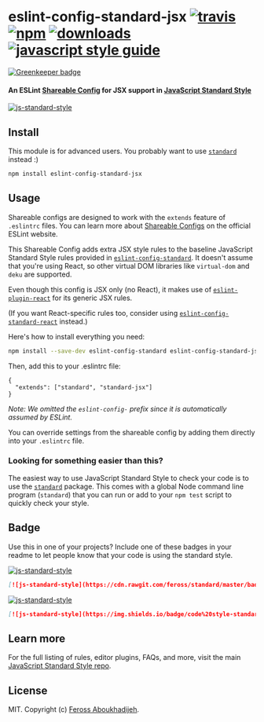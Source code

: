 # eslint-config-standard-jsx [![travis][travis-image]][travis-url] [![npm][npm-image]][npm-url] [![downloads][downloads-image]][downloads-url] [![javascript style guide][standard-image]][standard-url]

[![Greenkeeper badge](https://badges.greenkeeper.io/standard/eslint-config-standard-jsx.svg)](https://greenkeeper.io/)

[travis-image]: https://img.shields.io/travis/standard/eslint-config-standard-jsx/master.svg
[travis-url]: https://travis-ci.org/standard/eslint-config-standard-jsx
[npm-image]: https://img.shields.io/npm/v/eslint-config-standard-jsx.svg
[npm-url]: https://npmjs.org/package/eslint-config-standard-jsx
[downloads-image]: https://img.shields.io/npm/dm/eslint-config-standard-jsx.svg
[downloads-url]: https://npmjs.org/package/eslint-config-standard-jsx
[standard-image]: https://img.shields.io/badge/code_style-standard-brightgreen.svg
[standard-url]: https://standardjs.com

#### An ESLint [Shareable Config](http://eslint.org/docs/developer-guide/shareable-configs) for JSX support in [JavaScript Standard Style](http://standardjs.com)

[![js-standard-style](https://cdn.rawgit.com/feross/standard/master/badge.svg)](http://standardjs.com)

## Install

This module is for advanced users. You probably want to use [`standard`](http://standardjs.com) instead :)

```bash
npm install eslint-config-standard-jsx
```

## Usage

Shareable configs are designed to work with the `extends` feature of `.eslintrc` files.
You can learn more about
[Shareable Configs](http://eslint.org/docs/developer-guide/shareable-configs) on the
official ESLint website.

This Shareable Config adds extra JSX style rules to the baseline JavaScript Standard Style
rules provided in
[`eslint-config-standard`](https://www.npmjs.com/package/eslint-config-standard).
It doesn't assume that you're using React, so other virtual DOM libraries like
`virtual-dom` and `deku` are supported.

Even though this config is JSX only (no React), it makes use of
[`eslint-plugin-react`](https://npmjs.com/package/eslint-plugin-react) for its generic
JSX rules.

(If you want React-specific rules too, consider using
[`eslint-config-standard-react`](https://www.npmjs.com/package/eslint-config-standard-react)
instead.)

Here's how to install everything you need:

```bash
npm install --save-dev eslint-config-standard eslint-config-standard-jsx eslint-plugin-standard eslint-plugin-promise eslint-plugin-import eslint-plugin-node eslint-plugin-react
```

Then, add this to your .eslintrc file:

```
{
  "extends": ["standard", "standard-jsx"]
}
```

*Note: We omitted the `eslint-config-` prefix since it is automatically assumed by ESLint.*

You can override settings from the shareable config by adding them directly into your
`.eslintrc` file.

### Looking for something easier than this?

The easiest way to use JavaScript Standard Style to check your code is to use the
[`standard`](http://standardjs.com) package. This comes with a global
Node command line program (`standard`) that you can run or add to your `npm test` script
to quickly check your style.

## Badge

Use this in one of your projects? Include one of these badges in your readme to
let people know that your code is using the standard style.

[![js-standard-style](https://cdn.rawgit.com/feross/standard/master/badge.svg)](http://standardjs.com)

```markdown
[![js-standard-style](https://cdn.rawgit.com/feross/standard/master/badge.svg)](http://standardjs.com)
```

[![js-standard-style](https://img.shields.io/badge/code%20style-standard-brightgreen.svg)](http://standardjs.com)

```markdown
[![js-standard-style](https://img.shields.io/badge/code%20style-standard-brightgreen.svg)](http://standardjs.com)
```

## Learn more

For the full listing of rules, editor plugins, FAQs, and more, visit the main
[JavaScript Standard Style repo](http://standardjs.com).

## License

MIT. Copyright (c) [Feross Aboukhadijeh](http://feross.org).
